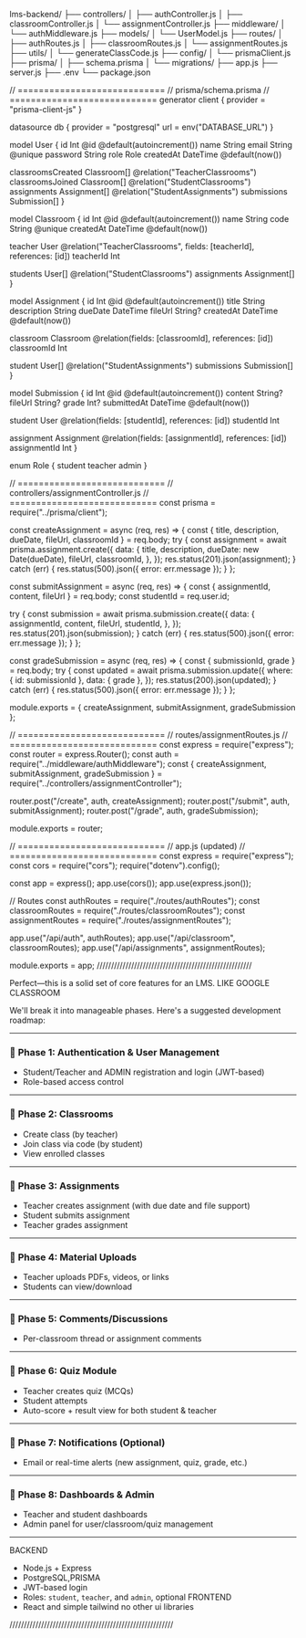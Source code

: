 lms-backend/
├── controllers/
│   ├── authController.js
│   ├── classroomController.js
│   └── assignmentController.js
├── middleware/
│   └── authMiddleware.js
├── models/
│   └── UserModel.js
├── routes/
│   ├── authRoutes.js
│   ├── classroomRoutes.js
│   └── assignmentRoutes.js
├── utils/
│   └── generateClassCode.js
├── config/
│   └── prismaClient.js
├── prisma/
│   ├── schema.prisma
│   └── migrations/
├── app.js
├── server.js
├── .env
└── package.json

// ============================
// prisma/schema.prisma
// ============================
generator client {
  provider = "prisma-client-js"
}

datasource db {
  provider = "postgresql"
  url      = env("DATABASE_URL")
}

model User {
  id        Int      @id @default(autoincrement())
  name      String
  email     String   @unique
  password  String
  role      Role
  createdAt DateTime @default(now())

  classroomsCreated Classroom[] @relation("TeacherClassrooms")
  classroomsJoined  Classroom[] @relation("StudentClassrooms")
  assignments       Assignment[] @relation("StudentAssignments")
  submissions       Submission[]
}

model Classroom {
  id        Int      @id @default(autoincrement())
  name      String
  code      String   @unique
  createdAt DateTime @default(now())

  teacher   User     @relation("TeacherClassrooms", fields: [teacherId], references: [id])
  teacherId Int

  students  User[]   @relation("StudentClassrooms")
  assignments Assignment[]
}

model Assignment {
  id          Int      @id @default(autoincrement())
  title       String
  description String
  dueDate     DateTime
  fileUrl     String?
  createdAt   DateTime @default(now())

  classroom   Classroom @relation(fields: [classroomId], references: [id])
  classroomId Int

  student     User[]    @relation("StudentAssignments")
  submissions Submission[]
}

model Submission {
  id           Int      @id @default(autoincrement())
  content      String?
  fileUrl      String?
  grade        Int?
  submittedAt  DateTime @default(now())

  student      User     @relation(fields: [studentId], references: [id])
  studentId    Int

  assignment   Assignment @relation(fields: [assignmentId], references: [id])
  assignmentId Int
}

enum Role {
  student
  teacher
  admin
}

// ============================
// controllers/assignmentController.js
// ============================
const prisma = require("../prisma/client");

const createAssignment = async (req, res) => {
  const { title, description, dueDate, fileUrl, classroomId } = req.body;
  try {
    const assignment = await prisma.assignment.create({
      data: {
        title,
        description,
        dueDate: new Date(dueDate),
        fileUrl,
        classroomId,
      },
    });
    res.status(201).json(assignment);
  } catch (err) {
    res.status(500).json({ error: err.message });
  }
};

const submitAssignment = async (req, res) => {
  const { assignmentId, content, fileUrl } = req.body;
  const studentId = req.user.id;

  try {
    const submission = await prisma.submission.create({
      data: {
        assignmentId,
        content,
        fileUrl,
        studentId,
      },
    });
    res.status(201).json(submission);
  } catch (err) {
    res.status(500).json({ error: err.message });
  }
};

const gradeSubmission = async (req, res) => {
  const { submissionId, grade } = req.body;
  try {
    const updated = await prisma.submission.update({
      where: { id: submissionId },
      data: { grade },
    });
    res.status(200).json(updated);
  } catch (err) {
    res.status(500).json({ error: err.message });
  }
};

module.exports = { createAssignment, submitAssignment, gradeSubmission };

// ============================
// routes/assignmentRoutes.js
// ============================
const express = require("express");
const router = express.Router();
const auth = require("../middleware/authMiddleware");
const { createAssignment, submitAssignment, gradeSubmission } = require("../controllers/assignmentController");

router.post("/create", auth, createAssignment);
router.post("/submit", auth, submitAssignment);
router.post("/grade", auth, gradeSubmission);

module.exports = router;

// ============================
// app.js (updated)
// ============================
const express = require("express");
const cors = require("cors");
require("dotenv").config();

const app = express();
app.use(cors());
app.use(express.json());

// Routes
const authRoutes = require("./routes/authRoutes");
const classroomRoutes = require("./routes/classroomRoutes");
const assignmentRoutes = require("./routes/assignmentRoutes");

app.use("/api/auth", authRoutes);
app.use("/api/classroom", classroomRoutes);
app.use("/api/assignments", assignmentRoutes);

module.exports = app;
//////////////////////////////////////////////////////

Perfect—this is a solid set of core features for an LMS. 
LIKE  GOOGLE CLASSROOM

We'll break it into manageable phases. Here's a suggested development roadmap:

---

### 🔹 **Phase 1: Authentication & User Management**

* Student/Teacher and ADMIN registration and login (JWT-based)
* Role-based access control


---

### 🔹 **Phase 2: Classrooms**

* Create class (by teacher)
* Join class via code (by student)
* View enrolled classes

---

### 🔹 **Phase 3: Assignments**

* Teacher creates assignment (with due date and file support)
* Student submits assignment
* Teacher grades assignment

---

### 🔹 **Phase 4: Material Uploads**

* Teacher uploads PDFs, videos, or links
* Students can view/download

---

### 🔹 **Phase 5: Comments/Discussions**

* Per-classroom thread or assignment comments

---

### 🔹 **Phase 6: Quiz Module**

* Teacher creates quiz (MCQs)
* Student attempts
* Auto-score + result view for both student & teacher

---

### 🔹 **Phase 7: Notifications (Optional)**

* Email or real-time alerts (new assignment, quiz, grade, etc.)

---

### 🔹 **Phase 8: Dashboards & Admin**

* Teacher and student dashboards
* Admin panel for user/classroom/quiz management

---


BACKEND
* Node.js + Express
* PostgreSQL,PRISMA
* JWT-based login
* Roles: `student`, `teacher`, and `admin`, optional
FRONTEND
* React and simple tailwind 
no other ui libraries




/////////////////////////////////////////////////////////